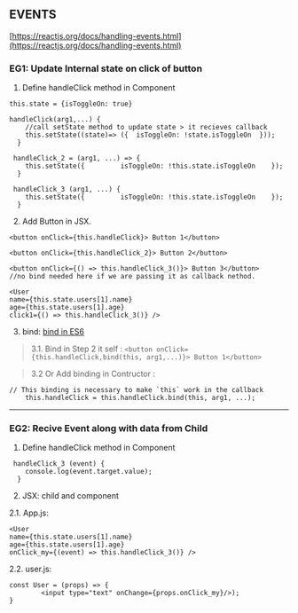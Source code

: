 ## EVENTS
[https://reactjs.org/docs/handling-events.html](https://reactjs.org/docs/handling-events.html)

### EG1: Update Internal state on click of button
1.  Define handleClick method in Component
```
this.state = {isToggleOn: true}

handleClick(arg1,...) {
    //call setState method to update state > it recieves callback
    this.setState((state)=> ({  isToggleOn: !state.isToggleOn  }));
  }

 handleClick_2 = (arg1, ...) => {
    this.setState({         isToggleOn: !this.state.isToggleOn    });
  }

 handleClick_3 (arg1, ...) {
    this.setState({         isToggleOn: !this.state.isToggleOn    });
  }
```
2. Add Button in JSX. 
```
<button onClick={this.handleClick}> Button 1</button>

<button onClick={this.handleClick_2}> Button 2</button>

<button onClick={() => this.handleClick_3()}> Button 3</button>
//no bind needed here if we are passing it as callback nethod.

<User 
name={this.state.users[1].name} 
age={this.state.users[1].age} 
click1={() => this.handleClick_3()} />
```

3. bind: 
[bind in ES6](https://developer.mozilla.org/en-US/docs/Web/JavaScript/Reference/Global_objects/Function/bind)
> 3.1. Bind in Step 2 it self : `<button onClick={this.handleClick,bind(this, arg1,...)}> Button 1</button>`

> 3.2 Or Add binding in Contructor :
```
// This binding is necessary to make `this` work in the callback
    this.handleClick = this.handleClick.bind(this, arg1, ...);
```
***

### EG2: Recive Event along with data from Child
1.  Define handleClick method in Component
```
 handleClick_3 (event) {
    console.log(event.target.value);
  }
```
2. JSX: child and component 

2.1. App.js:
```
<User 
name={this.state.users[1].name} 
age={this.state.users[1].age} 
onClick_my={(event) => this.handleClick_3()} />
```

2.2. user.js:
```
const User = (props) => {  
        <input type="text" onChange={props.onClick_my}/>);
}
```

